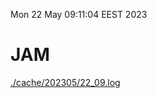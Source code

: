 Mon 22 May 09:11:04 EEST 2023
# JAM
<a href='./cache/202305/22_09.log'>./cache/202305/22_09.log</a>
